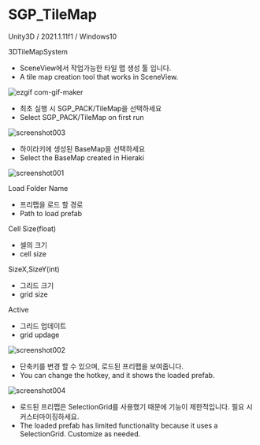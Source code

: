 # SGP_TileMap
Unity3D / 2021.1.11f1 / Windows10

 3DTileMapSystem 
 

- SceneView에서 작업가능한 타일 맵 생성 툴 입니다.
- A tile map creation tool that works in SceneView.

![ezgif com-gif-maker](https://user-images.githubusercontent.com/86422055/123290795-86290c80-d54c-11eb-92a4-2fdea0cf2732.gif)


- 최초 실행 시 SGP_PACK/TileMap을 선택하세요
- Select SGP_PACK/TileMap on first run
 
![screenshot003](https://user-images.githubusercontent.com/86422055/123291193-db651e00-d54c-11eb-8e45-b6a6c84d18bf.png)


- 하이라키에 생성된 BaseMap을 선택하세요
- Select the BaseMap created in Hieraki

![screenshot001](https://user-images.githubusercontent.com/86422055/123288449-8d4f1b00-d54a-11eb-80f9-dd3dedca6698.png)


Load Folder Name


- 프리팹을 로드 할 경로
- Path to load prefab

Cell Size(float)


- 셀의 크기
- cell size

SizeX,SizeY(int)


- 그리드 크기
- grid size


Active


- 그리드 업데이트
- grid updage



![screenshot002](https://user-images.githubusercontent.com/86422055/123292730-4e22c900-d54e-11eb-86e6-3fdff73f797c.png)


- 단축키를 변경 할 수 있으며, 로드된 프리팹을 보여줍니다. 
- You can change the hotkey, and it shows the loaded prefab.


![screenshot004](https://user-images.githubusercontent.com/86422055/123292897-74e0ff80-d54e-11eb-944e-bf0e94e0dc6a.png)


- 로드된 프리팹은 SelectionGrid를 사용했기 때문에 기능이 제한적입니다. 필요 시 커스터마이징하세요.
- The loaded prefab has limited functionality because it uses a SelectionGrid. Customize as needed.

